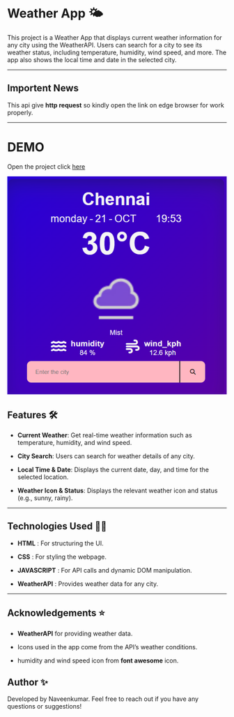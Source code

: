 # Weather App 🌤️

This project is a Weather App that displays current weather information for any city using the WeatherAPI. Users can search for a city to see its weather status, including temperature, humidity, wind speed, and more. The app also shows the local time and date in the selected city.

---

## Importent News 

This api give **http request** so kindly open the link on edge browser for work properly.

---

# DEMO

Open the project click [here](https://naveenkumar-developer.github.io/weatherApplication/)

![weather app image](assets/Screenshot%202024-10-21%20195728.png)

## Features 🛠️

- **Current Weather**: Get real-time weather information such as temperature, humidity, and wind speed.

- **City Search**: Users can search for weather details of any city.

- **Local Time & Date**: Displays the current date, day, and time for the selected location.

- **Weather Icon & Status**: Displays the relevant weather icon and status (e.g., sunny, rainy).

---

## Technologies Used 🧑‍💻


- **HTML** :  For structuring the UI.

- **CSS** : For styling the webpage.

- **JAVASCRIPT** : For API calls and dynamic DOM manipulation.

- **WeatherAPI** : Provides weather data for any city.

---


## Acknowledgements ⭐

- **WeatherAPI** for providing weather data.
  
- Icons used in the app come from the API’s weather conditions.

- humidity and wind speed icon from **font awesome** icon.

## Author ✨

Developed by Naveenkumar. Feel free to reach out if you have any questions or suggestions!
